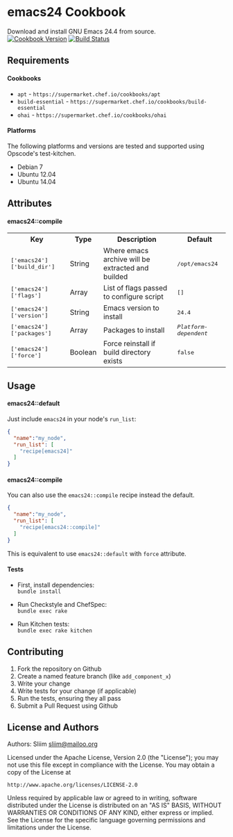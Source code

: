 emacs24 Cookbook
================
Download and install GNU Emacs 24.4 from source.  
[![Cookbook Version](https://img.shields.io/cookbook/v/emacs24.svg)](https://community.opscode.com/cookbooks/emacs24) [![Build Status](https://travis-ci.org/sliim-cookbooks/emacs24.svg?branch=master)](https://travis-ci.org/sliim-cookbooks/emacs24) 

Requirements
------------
#### Cookbooks
- `apt` - `https://supermarket.chef.io/cookbooks/apt`
- `build-essential` - `https://supermarket.chef.io/cookbooks/build-essential`
- `ohai` - `https://supermarket.chef.io/cookbooks/ohai`

#### Platforms
The following platforms and versions are tested and supported using Opscode's test-kitchen.
- Debian 7
- Ubuntu 12.04
- Ubuntu 14.04

Attributes
----------
#### emacs24::compile
<table>
<tr>
<th>Key</th>
<th>Type</th>
<th>Description</th>
<th>Default</th>
</tr>
<tr>
<td><tt>['emacs24']['build_dir']</tt></td>
<td>String</td>
<td>Where emacs archive will be extracted and builded</td>
<td><tt>/opt/emacs24</tt></td>
</tr>
<tr>
<td><tt>['emacs24']['flags']</tt></td>
<td>Array</td>
<td>List of flags passed to configure script</td>
<td><tt>[]</tt></td>
</tr>
<tr>
<td><tt>['emacs24']['version']</tt></td>
<td>String</td>
<td>Emacs version to install</td>
<td><tt>24.4</tt></td>
</tr>
<tr>
<td><tt>['emacs24']['packages']</tt></td>
<td>Array</td>
<td>Packages to install</td>
<td><tt><i>Platform-dependent</i></tt></td>
</tr>
<tr>
<td><tt>['emacs24']['force']</tt></td>
<td>Boolean</td>
<td>Force reinstall if build directory exists</td>
<td><tt>false</tt></td>
</tr>
</table>

Usage
-----
#### emacs24::default
Just include `emacs24` in your node's `run_list`:

```json
{
  "name":"my_node",
  "run_list": [
    "recipe[emacs24]"
  ]
}
```

#### emacs24::compile
You can also use the `emacs24::compile` recipe instead the default.

```json
{
  "name":"my_node",
  "run_list": [
    "recipe[emacs24::compile]"
  ]
}
```
This is equivalent to use `emacs24::default` with `force` attribute.

#### Tests

- First, install dependencies:  
`bundle install`

- Run Checkstyle and ChefSpec:  
`bundle exec rake`

- Run Kitchen tests:  
`bundle exec rake kitchen`  

Contributing
------------
1. Fork the repository on Github
2. Create a named feature branch (like `add_component_x`)
3. Write your change
4. Write tests for your change (if applicable)
5. Run the tests, ensuring they all pass
6. Submit a Pull Request using Github

License and Authors
-------------------
Authors: Sliim <sliim@mailoo.org> 

Licensed under the Apache License, Version 2.0 (the "License"); you may not use this file except in compliance with the License. You may obtain a copy of the License at

    http://www.apache.org/licenses/LICENSE-2.0

Unless required by applicable law or agreed to in writing, software distributed under the License is distributed on an "AS IS" BASIS, WITHOUT WARRANTIES OR CONDITIONS OF ANY KIND, either express or implied. See the License for the specific language governing permissions and limitations under the License.
